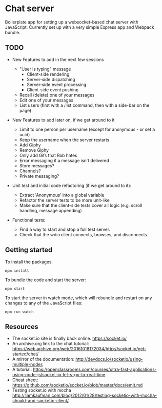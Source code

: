 Chat server
===========

Boilerplate app for setting up a websocket-based chat server with JavaScript. Currently set up with a very simple Express app and Webpack bundle.

TODO
----

- New Features to add in the next few sessions
  - "User is typing" message
    - Client-side rendering
    - Server-side dispatching
    - Server-side event processing
    - Client-side event pushing
  - Recall (delete) one of your messages
  - Edit one of your messages
  - List users (first with a /list command, then with a side-bar on the page)

- New Features to add later on, if we get around to it
  - Limit to one person per username (except for anonymous - or set a uuid)
  - Keep the username when the server restarts
  - Add Giphy
  - Remove Giphy
  - Only add Gifs that Rob hates
  - Error messaging if a message isn't delivered
  - Store messages?
  - Channels?
  - Private messaging?

- Unit test and initial code refactoring (if we get around to it):
  - Extract 'Anonymous' into a global variable
  - Refactor the server tests to be more unit-like
  - Make sure that the client-side tests cover all logic (e.g. scroll handling, message appending)

- Functional tests:
  - Find a way to start and stop a full test server.
  - Check that the wdio client connects, browses, and disconnects.

Getting started
---------------

To install the packages:
```
npm install
```
To bundle the code and start the server:
```
npm start
```
To start the server in watch mode, which will rebundle and restart on any changes to any of the JavaScript files:
```
npm run watch
```

Resources
---------

- The socket.io site is finally back online. https://socket.io/
- An archive.org link to the chat tutorial: https://web.archive.org/web/20161018172034/http://socket.io/get-started/chat/
- A mirror of the documentation: http://devdocs.io/socketio/using-multiple-nodes
- A tutorial: https://openclassrooms.com/courses/ultra-fast-applications-using-node-js/socket-io-let-s-go-to-real-time
- Cheat sheet: https://github.com/socketio/socket.io/blob/master/docs/emit.md
- Testing socket.io with mocha http://liamkaufman.com/blog/2012/01/28/testing-socketio-with-mocha-should-and-socketio-client/
